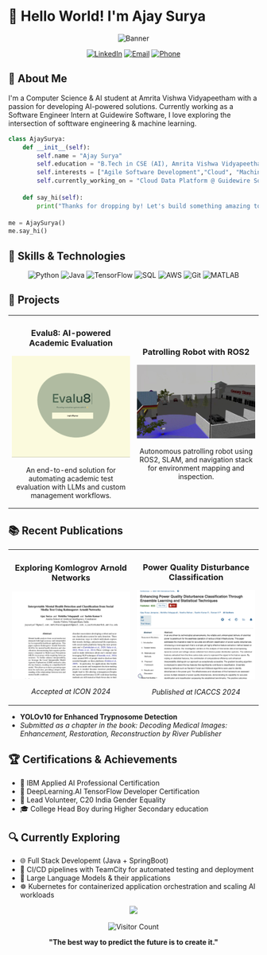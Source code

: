 # 👋 Hello World! I'm Ajay Surya

<div align="center">
  
![Banner](https://capsule-render.vercel.app/api?type=waving&color=gradient&height=200&section=header&text=Software%20Engineer%20%7C%20AI%20Enthusiast&fontSize=40&animation=fadeIn)

  [![LinkedIn](https://img.shields.io/badge/LinkedIn-Connect-blue?style=for-the-badge&logo=linkedin)](https://www.linkedin.com/in/ajay018/)
  [![Email](https://img.shields.io/badge/Email-Contact-red?style=for-the-badge&logo=gmail)](mailto:j.ajaysurya.11@gmail.com)
  [![Phone](https://img.shields.io/badge/Phone-+91_93955_51719-green?style=for-the-badge&logo=phone)](tel:+919395551719)

</div>

## 🤖 About Me

I'm a Computer Science & AI student at Amrita Vishwa Vidyapeetham with a passion for developing AI-powered solutions. Currently working as a Software Engineer Intern at Guidewire Software, I love exploring the intersection of softtware engineering & machine learning.

```python
class AjaySurya:
    def __init__(self):
        self.name = "Ajay Surya"
        self.education = "B.Tech in CSE (AI), Amrita Vishwa Vidyapeetham"
        self.interests = ["Agile Software Development","Cloud", "Machine Learning", "NLP"]
        self.currently_working_on = "Cloud Data Platform @ Guidewire Software"
        
    def say_hi(self):
        print("Thanks for dropping by! Let's build something amazing together.")

me = AjaySurya()
me.say_hi()
```

## 🚀 Skills & Technologies

<div align="center">
  
  ![Python](https://img.shields.io/badge/Python-3776AB?style=for-the-badge&logo=python&logoColor=white)
  ![Java](https://img.shields.io/badge/Java-ED8B00?style=for-the-badge&logo=java&logoColor=white)
  ![TensorFlow](https://img.shields.io/badge/TensorFlow-FF6F00?style=for-the-badge&logo=tensorflow&logoColor=white)
  ![SQL](https://img.shields.io/badge/SQL-4479A1?style=for-the-badge&logo=mysql&logoColor=white)
  ![AWS](https://img.shields.io/badge/AWS-232F3E?style=for-the-badge&logo=amazon-aws&logoColor=white)
  ![Git](https://img.shields.io/badge/Git-F05032?style=for-the-badge&logo=git&logoColor=white)
  ![MATLAB](https://img.shields.io/badge/MATLAB-0076A8?style=for-the-badge&logo=mathworks&logoColor=white)
  
</div>

## 🔭 Projects

<table>
  <tr>
    <td width="50%">
      <h3 align="center">Evalu8: AI-powered Academic Evaluation</h3>
      <p align="center">
        <a href="https://github.com/AjaySurya-018/Evalu8" target="_blank">
          <img src="https://github.com/AjaySurya-018/AjaySurya-018/blob/main/images/Evalu8.jpg" width="100%" alt="Evalu8 Project"/>
        </a>
        <p align="center">
          An end-to-end solution for automating academic test evaluation with LLMs and custom management workflows.
        </p>
      </p>
    </td>
    <td width="50%">
      <h3 align="center">Patrolling Robot with ROS2</h3>
      <p align="center">
        <a href="https://drive.google.com/file/d/1Q-EebLjk3LB6w6Juf0DlwoWUz15j67aS/view" target="_blank">
          <img src="https://github.com/AjaySurya-018/AjaySurya-018/blob/main/images/Patrol_robot.jpg" width="100%" alt="Patrol Robot"/>
        </a>
        <p align="center">
          Autonomous patrolling robot using ROS2, SLAM, and navigation stack for environment mapping and inspection.
        </p>
      </p>
    </td>
  </tr>
</table>

## 📚 Recent Publications

<table>
  <tr>
    <td width="50%">
      <h3 align="center">Exploring Komlogrov Arnold Networks</h3>
      <p align="center">
        <a href="https://drive.google.com/file/d/1tJ2vtALJktQuCa37XmU-XHjOP7up-H6m/view?usp=sharing" target="_blank">
          <img src="https://github.com/AjaySurya-018/AjaySurya-018/blob/main/images/KAN.jpg" width="100%" alt="KAN Paper"/>
        </a>
        <p align="center">
          <em>Accepted at ICON 2024</em>
        </p>
      </p>
    </td>
    <td width="50%">
      <h3 align="center">Power Quality Disturbance Classification</h3>
      <p align="center">
        <a href="https://drive.google.com/file/d/1hQNasWYH6eC7REM6c_jhLCtvVeb2SHmz/view?usp=sharing" target="_blank">
          <img src="https://github.com/AjaySurya-018/AjaySurya-018/blob/main/images/PQ.jpg" width="100%" alt="Power Quality Paper"/>
        </a>
        <p align="center">
          <em>Published at ICACCS 2024</em>
        </p>
      </p>
    </td>
  </tr>
</table>
  
- **YOLOv10 for Enhanced Trypnosome Detection**
- *Submitted as a chapter in the book: Decoding Medical Images: Enhancement, Restoration, Reconstruction by River Publisher*

## 🏆 Certifications & Achievements

- 🧠 IBM Applied AI Professional Certification
- 🤖 DeepLearning.AI TensorFlow Developer Certification
- 👑 Lead Volunteer, C20 India Gender Equality
- 🎓 College Head Boy during Higher Secondary education

## 🔍 Currently Exploring

- 🌐 Full Stack Developemt (Java + SpringBoot) 
- 🔄 CI/CD pipelines with TeamCity for automated testing and deployment
- 🚀 Large Language Models & their applications
- ☸️ Kubernetes for containerized application orchestration and scaling AI workloads 


<div align="center">
  
  <img src="https://capsule-render.vercel.app/api?type=waving&color=gradient&height=100&section=footer"/>
  
  ![Visitor Count](https://profile-counter.glitch.me/ajaysurya/count.svg)
  
  **"The best way to predict the future is to create it."**
  
</div>
